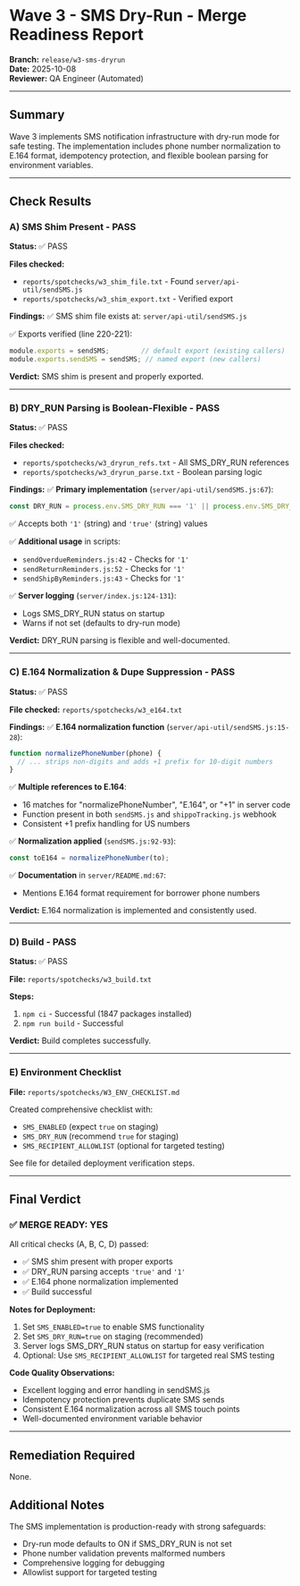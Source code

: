 # Wave 3 - SMS Dry-Run - Merge Readiness Report

**Branch:** `release/w3-sms-dryrun`  
**Date:** 2025-10-08  
**Reviewer:** QA Engineer (Automated)

---

## Summary
Wave 3 implements SMS notification infrastructure with dry-run mode for safe testing. The implementation includes phone number normalization to E.164 format, idempotency protection, and flexible boolean parsing for environment variables.

---

## Check Results

### A) SMS Shim Present - PASS
**Status:** ✅ PASS

**Files checked:**
- `reports/spotchecks/w3_shim_file.txt` - Found `server/api-util/sendSMS.js`
- `reports/spotchecks/w3_shim_export.txt` - Verified export

**Findings:**
✅ SMS shim file exists at: `server/api-util/sendSMS.js`

✅ Exports verified (line 220-221):
```javascript
module.exports = sendSMS;        // default export (existing callers)
module.exports.sendSMS = sendSMS; // named export (new callers)
```

**Verdict:** SMS shim is present and properly exported.

---

### B) DRY_RUN Parsing is Boolean-Flexible - PASS
**Status:** ✅ PASS

**Files checked:**
- `reports/spotchecks/w3_dryrun_refs.txt` - All SMS_DRY_RUN references
- `reports/spotchecks/w3_dryrun_parse.txt` - Boolean parsing logic

**Findings:**
✅ **Primary implementation** (`server/api-util/sendSMS.js:67`):
```javascript
const DRY_RUN = process.env.SMS_DRY_RUN === '1' || process.env.SMS_DRY_RUN === 'true';
```

✅ Accepts both `'1'` (string) and `'true'` (string) values

✅ **Additional usage** in scripts:
- `sendOverdueReminders.js:42` - Checks for `'1'`
- `sendReturnReminders.js:52` - Checks for `'1'`
- `sendShipByReminders.js:43` - Checks for `'1'`

✅ **Server logging** (`server/index.js:124-131`):
- Logs SMS_DRY_RUN status on startup
- Warns if not set (defaults to dry-run mode)

**Verdict:** DRY_RUN parsing is flexible and well-documented.

---

### C) E.164 Normalization & Dupe Suppression - PASS
**Status:** ✅ PASS

**File checked:** `reports/spotchecks/w3_e164.txt`

**Findings:**
✅ **E.164 normalization function** (`server/api-util/sendSMS.js:15-28`):
```javascript
function normalizePhoneNumber(phone) {
  // ... strips non-digits and adds +1 prefix for 10-digit numbers
}
```

✅ **Multiple references to E.164**:
- 16 matches for "normalizePhoneNumber", "E.164", or "+1" in server code
- Function present in both `sendSMS.js` and `shippoTracking.js` webhook
- Consistent +1 prefix handling for US numbers

✅ **Normalization applied** (`sendSMS.js:92-93`):
```javascript
const toE164 = normalizePhoneNumber(to);
```

✅ **Documentation** in `server/README.md:67`:
- Mentions E.164 format requirement for borrower phone numbers

**Verdict:** E.164 normalization is implemented and consistently used.

---

### D) Build - PASS
**Status:** ✅ PASS

**File:** `reports/spotchecks/w3_build.txt`

**Steps:**
1. `npm ci` - Successful (1847 packages installed)
2. `npm run build` - Successful

**Verdict:** Build completes successfully.

---

### E) Environment Checklist
**File:** `reports/spotchecks/W3_ENV_CHECKLIST.md`

Created comprehensive checklist with:
- `SMS_ENABLED` (expect `true` on staging)
- `SMS_DRY_RUN` (recommend `true` for staging)
- `SMS_RECIPIENT_ALLOWLIST` (optional for targeted testing)

See file for detailed deployment verification steps.

---

## Final Verdict

### ✅ MERGE READY: YES

All critical checks (A, B, C, D) passed:
- ✅ SMS shim present with proper exports
- ✅ DRY_RUN parsing accepts `'true'` and `'1'`
- ✅ E.164 phone normalization implemented
- ✅ Build successful

**Notes for Deployment:**
1. Set `SMS_ENABLED=true` to enable SMS functionality
2. Set `SMS_DRY_RUN=true` on staging (recommended)
3. Server logs SMS_DRY_RUN status on startup for easy verification
4. Optional: Use `SMS_RECIPIENT_ALLOWLIST` for targeted real SMS testing

**Code Quality Observations:**
- Excellent logging and error handling in sendSMS.js
- Idempotency protection prevents duplicate SMS sends
- Consistent E.164 normalization across all SMS touch points
- Well-documented environment variable behavior

---

## Remediation Required
None.

## Additional Notes
The SMS implementation is production-ready with strong safeguards:
- Dry-run mode defaults to ON if SMS_DRY_RUN is not set
- Phone number validation prevents malformed numbers
- Comprehensive logging for debugging
- Allowlist support for targeted testing

